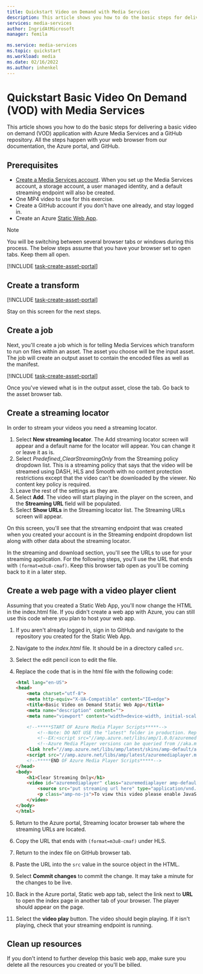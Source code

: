 ```yaml
---
title: Quickstart Video on Demand with Media Services 
description: This article shows you how to do the basic steps for delivering video on demand (VOD) with Azure Media Services.
services: media-services
author: IngridAtMicrosoft
manager: femila

ms.service: media-services
ms.topic: quickstart
ms.workload: media
ms.date: 02/16/2022
ms.author: inhenkel
---
```


# Quickstart Basic Video On Demand (VOD) with Media Services

This article shows you how to do the basic steps for delivering a basic video on demand (VOD) application with Azure Media Services and a GitHub repository.  All the steps happen with your web browser from our documentation, the Azure portal, and GitHub.

## Prerequisites

- [Create a Media Services account](account-create-how-to.md). When you set up the Media Services account, a storage account, a user managed identity, and a default streaming endpoint will also be created.
- One MP4 video to use for this exercise.
- Create a GitHub account if you don't have one already, and stay logged in.
- Create an Azure [Static Web App](/azure/static-web-apps/get-started-portal?tabs=vanilla-javascript).

> [!NOTE]
> You will be switching between several browser tabs or windows during this process. The below steps assume that you have your browser set to open tabs.  Keep them all open.

[!INCLUDE [task-create-asset-portal](includes/task-create-asset-portal.md)]

## Create a transform

[!INCLUDE [task-create-asset-portal](includes/task-create-transform-portal.md)]

Stay on this screen for the next steps.

## Create a job

Next, you'll create a job which is for telling Media Services which transform to run on files within an asset.  The asset you choose will be the input asset.  The job will create an output asset to contain the encoded files as well as the manifest.

[!INCLUDE [task-create-asset-portal](includes/task-create-job-portal.md)]

Once you've viewed what is in the output asset, close the tab. Go back to the asset browser tab.

## Create a streaming locator

In order to stream your videos you need a streaming locator.

1. Select **New streaming locator**. The Add streaming locator screen will appear and a default name for the locator will appear. You can change it or leave it as is.
1. Select *Predefined_ClearStreamingOnly* from the Streaming policy dropdown list. This is a streaming policy that says that the video will be streamed using DASH, HLS and Smooth with no content protection restrictions except that the video can’t be downloaded by the viewer. No content key policy is required.
1. Leave the rest of the settings as they are.
1. Select **Add**. The video will start playing in the player on the screen, and the **Streaming URL** field will be populated.
1. Select **Show URLs** in the Streaming locator list. The Streaming URLs screen will appear.

On this screen, you'll see that the streaming endpoint that was created when you created your account is in the Streaming endpoint dropdown list along with other data about the streaming locator.

In the streaming and download section, you'll see the URLs to use for your streaming application. For the following steps, you'll use the URL that ends with `(format=m3u8-cmaf)`. Keep this browser tab open as you'll be coming back to it in a later step.

## Create a web page with a video player client

Assuming that you created a Static Web App, you'll now change the HTML in the index.html file. If you didn't create a web app with Azure, you can still use this code where you plan to host your web app.

1. If you aren't already logged in, sign in to GitHub and navigate to the repository you created for the Static Web App.
1. Navigate to the *index.html* file.  It should be in a directory called `src`.
1. Select the edit pencil icon to edit the file.
1. Replace the code that is in the html file with the following code:

    ```html
    <html lang="en-US">
    <head>
        <meta charset="utf-8">
        <meta http-equiv="X-UA-Compatible" content="IE=edge">
        <title>Basic Video on Demand Static Web App</title>
        <meta name="description" content="">
        <meta name="viewport" content="width=device-width, initial-scale=1">

        <!--*****START OF Azure Media Player Scripts*****-->
            <!--Note: DO NOT USE the "latest" folder in production. Replace "latest" with a version number like "1.0.0"-->
            <!--EX:<script src="//amp.azure.net/libs/amp/1.0.0/azuremediaplayer.min.js"></script>-->
            <!--Azure Media Player versions can be queried from //aka.ms/ampchangelog-->
        <link href="//amp.azure.net/libs/amp/latest/skins/amp-default/azuremediaplayer.min.css" rel="stylesheet">
        <script src="//amp.azure.net/libs/amp/latest/azuremediaplayer.min.js"></script>
        <!--*****END OF Azure Media Player Scripts*****-->
    </head>
    <body>
        <h1>Clear Streaming Only</h1>
        <video id="azuremediaplayer" class="azuremediaplayer amp-default-skin amp-big-play-centered" controls autoplay width="640" height="400" poster="" data-setup='{}' tabindex="0">
            <source src="put streaming url here" type="application/vnd.ms-sstr+xml" />
            <p class="amp-no-js">To view this video please enable JavaScript, and consider upgrading to a web browser that supports HTML5 video</p>
        </video>
    </body>
    </html>
    ```

1. Return to the Azure portal, Streaming locator browser tab where the streaming URLs are located.
1. Copy the URL that ends with `(format=m3u8-cmaf)` under HLS.
1. Return to the index file on GitHub browser tab.
1. Paste the URL into the `src` value in the source object in the HTML.
1. Select **Commit changes** to commit the change. It may take a minute for the changes to be live.
1. Back in the Azure portal, Static web app tab, select the link next to **URL** to open the index page in another tab of your browser. The player should appear on the page.
1. Select the **video play** button. The video should begin playing. If it isn't playing, check that your streaming endpoint is running.

## Clean up resources

If you don't intend to further develop this basic web app, make sure you delete all the resources you created or you'll be billed.